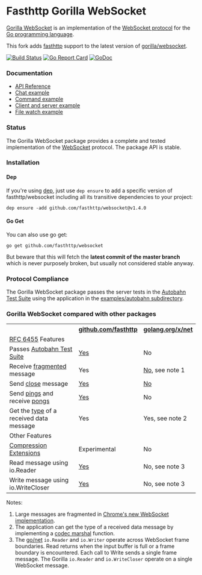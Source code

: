 # Fasthttp Gorilla WebSocket

[Gorilla WebSocket](https://github.com/gorilla/websocket) is an implementation of the
[WebSocket protocol](http://www.rfc-editor.org/rfc/rfc6455.txt) for the [Go programming language](http://golang.org/).

This fork adds [fasthttp](https://github.com/valyala/fasthttp) support to the latest version of [gorilla/websocket](https://github.com/gorilla/websocket).

[![Build Status](https://travis-ci.org/fasthttp/websocket.svg?branch=master)](https://travis-ci.org/fasthttp/websocket)
[![Go Report Card](https://goreportcard.com/badge/github.com/fasthttp/websocket)](https://goreportcard.com/report/github.com/fasthttp/websocket)
[![GoDoc](https://godoc.org/github.com/fasthttp/websocket?status.svg)](https://godoc.org/github.com/fasthttp/websocket)

### Documentation

* [API Reference](http://godoc.org/github.com/fasthttp/websocket)
* [Chat example](https://github.com/fasthttp/websocket/tree/master/examples/chat)
* [Command example](https://github.com/fasthttp/websocket/tree/master/examples/command)
* [Client and server example](https://github.com/fasthttp/websocket/tree/master/examples/echo)
* [File watch example](https://github.com/fasthttp/websocket/tree/master/examples/filewatch)

### Status

The Gorilla WebSocket package provides a complete and tested implementation of
the [WebSocket](http://www.rfc-editor.org/rfc/rfc6455.txt) protocol. The
package API is stable.

### Installation

#### Dep

If you're using [dep](https://github.com/golang/dep), just use `dep ensure` to add
a specific version of fasthttp/websocket including all its transitive dependencies to
your project:

```
dep ensure -add github.com/fasthttp/websocket@v1.4.0
```

#### Go Get

You can also use go get:
```
go get github.com/fasthttp/websocket
```

But beware that this will fetch the **latest commit of the master branch** which
is never purposely broken, but usually not considered stable anyway.

### Protocol Compliance

The Gorilla WebSocket package passes the server tests in the [Autobahn Test
Suite](http://autobahn.ws/testsuite) using the application in the [examples/autobahn
subdirectory](https://github.com/fasthttp/websocket/tree/master/examples/autobahn).

### Gorilla WebSocket compared with other packages

<table>
<tr>
<th></th>
<th><a href="http://godoc.org/github.com/fasthttp/websocket">github.com/fasthttp</a></th>
<th><a href="http://godoc.org/golang.org/x/net/websocket">golang.org/x/net</a></th>
</tr>
<tr>
<tr><td colspan="3"><a href="http://tools.ietf.org/html/rfc6455">RFC 6455</a> Features</td></tr>
<tr><td>Passes <a href="http://autobahn.ws/testsuite/">Autobahn Test Suite</a></td><td><a href="https://github.com/fasthttp/websocket/tree/master/examples/autobahn">Yes</a></td><td>No</td></tr>
<tr><td>Receive <a href="https://tools.ietf.org/html/rfc6455#section-5.4">fragmented</a> message<td>Yes</td><td><a href="https://code.google.com/p/go/issues/detail?id=7632">No</a>, see note 1</td></tr>
<tr><td>Send <a href="https://tools.ietf.org/html/rfc6455#section-5.5.1">close</a> message</td><td><a href="http://godoc.org/github.com/fasthttp/websocket#hdr-Control_Messages">Yes</a></td><td><a href="https://code.google.com/p/go/issues/detail?id=4588">No</a></td></tr>
<tr><td>Send <a href="https://tools.ietf.org/html/rfc6455#section-5.5.2">pings</a> and receive <a href="https://tools.ietf.org/html/rfc6455#section-5.5.3">pongs</a></td><td><a href="http://godoc.org/github.com/fasthttp/websocket#hdr-Control_Messages">Yes</a></td><td>No</td></tr>
<tr><td>Get the <a href="https://tools.ietf.org/html/rfc6455#section-5.6">type</a> of a received data message</td><td>Yes</td><td>Yes, see note 2</td></tr>
<tr><td colspan="3">Other Features</tr></td>
<tr><td><a href="https://tools.ietf.org/html/rfc7692">Compression Extensions</a></td><td>Experimental</td><td>No</td></tr>
<tr><td>Read message using io.Reader</td><td><a href="http://godoc.org/github.com/fasthttp/websocket#Conn.NextReader">Yes</a></td><td>No, see note 3</td></tr>
<tr><td>Write message using io.WriteCloser</td><td><a href="http://godoc.org/github.com/fasthttp/websocket#Conn.NextWriter">Yes</a></td><td>No, see note 3</td></tr>
</table>

Notes:

1. Large messages are fragmented in [Chrome's new WebSocket implementation](http://www.ietf.org/mail-archive/web/hybi/current/msg10503.html).
2. The application can get the type of a received data message by implementing
   a [codec marshal](http://godoc.org/golang.org/x/net/websocket#Codec.Marshal)
   function.
3. The [go/net](https://golang.org/pkg/net/) `io.Reader` and `io.Writer` operate across WebSocket frame boundaries.
  Read returns when the input buffer is full or a frame boundary is
  encountered. Each call to Write sends a single frame message. The Gorilla
  `io.Reader` and `io.WriteCloser` operate on a single WebSocket message.
